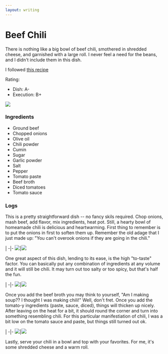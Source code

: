 ```yaml
---
layout: writing 
---
```


# Beef Chili 

There is nothing like a big bowl of beef chili, smothered in shredded cheese, and garnished with a large roll. I never feel a need for the beans, and I didn't include them in this dish.

I followed [this recipe](https://www.thewholesomedish.com/the-best-classic-chili/)

Rating:
  - Dish: A-
  - Execution: B+

![](../../assets/chili_final.jpg)

### Ingredients

- Ground beef
- Chopped onions
- Olive oil
- Chili powder
- Cumin
- Sugar
- Garlic powder
- Salt
- Pepper
- Tomato paste
- Beef broth
- Diced tomatoes
- Tomato sauce

### Logs

This is a pretty straightforward dish -- no fancy skils required. Chop onions, mash beef, add flavor, mix ingredients, heat pot. Still, a hearty bowl of homeamade chili is delicious and heartwarming. First thing to remember is to put the onions in first to soften them up. Remember the old adage that I just made up: "You can't overook onions if they are going in the chili."

 | 
-|-
![](../../assets/chili_onions.jpg)|![](../../assets/chili_onions_and_beef.jpg)

One great aspect of this dish, lending to its ease, is the high "to-taste" factor. You can basically put any combination of ingredients at any volume and it will still be chili. It may turn out too salty or too spicy, but that's half the fun.

 | 
-|-
![](../../assets/chili_spices.jpg)|![](../../assets/chili_tomatoes.jpg)

Once you add the beef broth you may think to yourself, "Am I making soup?? I thought I was making chili!" Well, don't fret. Once you add the tomato-y ingredients (paste, sauce, diced), things will thicken up nicely. After leaving on the heat for a bit, it should round the corner and turn into something resembling chili. For this particular manifestiation of chili, I was a bit low on the tomato sauce and paste, but things still turned out ok.

 | 
-|-
![](../../assets/chili_pot.jpg)|![](../../assets/chili_cheese.jpg)

Lastly, serve your chili in a bowl and top with your favorites. For me, it's some shredded cheese and a warm roll.
